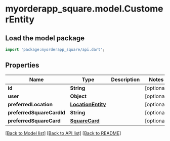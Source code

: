 # myorderapp_square.model.CustomerEntity

## Load the model package
```dart
import 'package:myorderapp_square/api.dart';
```

## Properties
Name | Type | Description | Notes
------------ | ------------- | ------------- | -------------
**id** | **String** |  | [optional] 
**user** | **Object** |  | [optional] 
**preferredLocation** | [**LocationEntity**](LocationEntity.md) |  | [optional] 
**preferredSquareCardId** | **String** |  | [optional] 
**preferredSquareCard** | [**SquareCard**](SquareCard.md) |  | [optional] 

[[Back to Model list]](../README.md#documentation-for-models) [[Back to API list]](../README.md#documentation-for-api-endpoints) [[Back to README]](../README.md)



